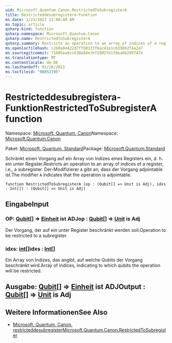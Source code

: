 ```yaml
---
uid: Microsoft.Quantum.Canon.RestrictedToSubregisterA
title: Restricteddesubregistera-Funktion
ms.date: 1/23/2021 12:00:00 AM
ms.topic: article
qsharp.kind: function
qsharp.namespace: Microsoft.Quantum.Canon
qsharp.name: RestrictedToSubregisterA
qsharp.summary: Restricts an operation to an array of indices of a register, i.e., a subregister. The modifier `A` indicates that the operation is adjointable.
ms.openlocfilehash: c260a0e422d7ffb8137f6ac41e1cb398b2f4a2a7
ms.sourcegitcommit: 71605ea9cc630e84e7ef29027e1f0ea06299747e
ms.translationtype: MT
ms.contentlocale: de-DE
ms.lasthandoff: 01/26/2021
ms.locfileid: "98852195"
---
```

# <a name="restrictedtosubregistera-function"></a><span data-ttu-id="ddc3c-102">Restricteddesubregistera-Funktion</span><span class="sxs-lookup"><span data-stu-id="ddc3c-102">RestrictedToSubregisterA function</span></span>

<span data-ttu-id="ddc3c-103">Namespace: [Microsoft. Quantum. Canon](xref:Microsoft.Quantum.Canon)</span><span class="sxs-lookup"><span data-stu-id="ddc3c-103">Namespace: [Microsoft.Quantum.Canon](xref:Microsoft.Quantum.Canon)</span></span>

<span data-ttu-id="ddc3c-104">Paket: [Microsoft. Quantum. Standard](https://nuget.org/packages/Microsoft.Quantum.Standard)</span><span class="sxs-lookup"><span data-stu-id="ddc3c-104">Package: [Microsoft.Quantum.Standard](https://nuget.org/packages/Microsoft.Quantum.Standard)</span></span>


<span data-ttu-id="ddc3c-105">Schränkt einen Vorgang auf ein Array von Indizes eines Registers ein, d. h. ein unter Register.</span><span class="sxs-lookup"><span data-stu-id="ddc3c-105">Restricts an operation to an array of indices of a register, i.e., a subregister.</span></span>
<span data-ttu-id="ddc3c-106">Der-Modifizierer `A` gibt an, dass der Vorgang adjointable ist.</span><span class="sxs-lookup"><span data-stu-id="ddc3c-106">The modifier `A` indicates that the operation is adjointable.</span></span>

```qsharp
function RestrictedToSubregisterA (op : (Qubit[] => Unit is Adj), idxs : Int[]) : (Qubit[] => Unit is Adj)
```


## <a name="input"></a><span data-ttu-id="ddc3c-107">Eingabe</span><span class="sxs-lookup"><span data-stu-id="ddc3c-107">Input</span></span>

### <a name="op--qubit--unit--is-adj"></a><span data-ttu-id="ddc3c-108">OP: [Qubit](xref:microsoft.quantum.lang-ref.qubit)[] => [Einheit](xref:microsoft.quantum.lang-ref.unit)  ist ADJ</span><span class="sxs-lookup"><span data-stu-id="ddc3c-108">op : [Qubit](xref:microsoft.quantum.lang-ref.qubit)[] => [Unit](xref:microsoft.quantum.lang-ref.unit)  is Adj</span></span>

<span data-ttu-id="ddc3c-109">Der Vorgang, der auf ein unter Register beschränkt werden soll.</span><span class="sxs-lookup"><span data-stu-id="ddc3c-109">Operation to be restricted to a subregister.</span></span>


### <a name="idxs--int"></a><span data-ttu-id="ddc3c-110">idxs: [int](xref:microsoft.quantum.lang-ref.int)[]</span><span class="sxs-lookup"><span data-stu-id="ddc3c-110">idxs : [Int](xref:microsoft.quantum.lang-ref.int)[]</span></span>

<span data-ttu-id="ddc3c-111">Ein Array von Indizes, das angibt, auf welche Qubits der Vorgang beschränkt wird.</span><span class="sxs-lookup"><span data-stu-id="ddc3c-111">Array of indices, indicating to which qubits the operation will be restricted.</span></span>



## <a name="output--qubit--unit--is-adj"></a><span data-ttu-id="ddc3c-112">Ausgabe: [Qubit](xref:microsoft.quantum.lang-ref.qubit)[] => [Einheit](xref:microsoft.quantum.lang-ref.unit)  ist ADJ</span><span class="sxs-lookup"><span data-stu-id="ddc3c-112">Output : [Qubit](xref:microsoft.quantum.lang-ref.qubit)[] => [Unit](xref:microsoft.quantum.lang-ref.unit)  is Adj</span></span>



## <a name="see-also"></a><span data-ttu-id="ddc3c-113">Weitere Informationen</span><span class="sxs-lookup"><span data-stu-id="ddc3c-113">See Also</span></span>

- [<span data-ttu-id="ddc3c-114">Microsoft. Quantum. Canon. restricteddesubregister</span><span class="sxs-lookup"><span data-stu-id="ddc3c-114">Microsoft.Quantum.Canon.RestrictedToSubregister</span></span>](xref:Microsoft.Quantum.Canon.RestrictedToSubregister)
